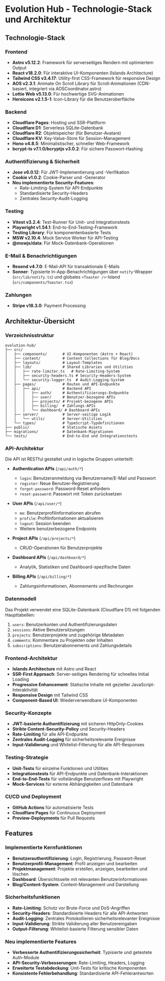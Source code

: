 # Evolution Hub - Technologie-Stack und Architektur

## Technologie-Stack

### Frontend
- **Astro v5.12.2**: Framework für serverseitiges Rendern mit optimiertem Output
- **React v18.2.0**: Für interaktive UI-Komponenten (Islands Architecture)
- **Tailwind CSS v3.4.17**: Utility-first CSS-Framework für responsive Design
- **AOS v2.3.1**: Animate On Scroll Library für Scroll-Animationen (CDN-basiert, integriert via AOSCoordinator.astro)
- **Lottie Web v5.13.0**: Für hochwertige SVG-Animationen
- **Heroicons v2.1.5-1**: Icon-Library für die Benutzeroberfläche

### Backend
- **Cloudflare Pages**: Hosting und SSR-Plattform
- **Cloudflare D1**: Serverless SQLite-Datenbank
- **Cloudflare R2**: Objektspeicher (für Benutzer-Avatare)
- **Cloudflare KV**: Key-Value-Store für Session-Management
- **Hono v4.8.5**: Minimalistischer, schneller Web-Framework
- **bcrypt-ts v7.1.0/bcryptjs v3.0.2**: Für sichere Passwort-Hashing

### Authentifizierung & Sicherheit
- **Jose v6.0.12**: Für JWT-Implementierung und -Verifikation
- **Cookie v1.0.2**: Cookie-Parser und -Generator
- **Neu implementierte Security-Features**:
  - Rate-Limiting-System für API-Endpunkte
  - Standardisierte Security-Headers
  - Zentrales Security-Audit-Logging

### Testing
- **Vitest v3.2.4**: Test-Runner für Unit- und Integrationstests
- **Playwright v1.54.1**: End-to-End-Testing-Framework
- **Testing Library**: Für komponentenbasierte Tests
- **MSW v2.10.4**: Mock Service Worker für API-Testing
- **@mswjs/data**: Für Mock-Datenbank-Operationen

### E-Mail & Benachrichtigungen
- **Resend v4.7.0**: E-Mail-API für transaktionale E-Mails
- **Sonner**: Typisierte In-App-Benachrichtigungen über `notify`-Wrapper (`src/lib/notify.ts`) und globales `<Toaster />`-Island (`src/components/Toaster.tsx`)

### Zahlungen
- **Stripe v18.3.0**: Payment Processing

## Architektur-Übersicht

### Verzeichnisstruktur
```
evolution-hub/
├── src/
│   ├── components/       # UI-Komponenten (Astro + React)
│   ├── content/          # Content Collections für Blog/Docs
│   ├── layouts/          # Layout-Templates
│   ├── lib/              # Shared Libraries und Utilities
│   │   ├── rate-limiter.ts   # Rate-Limiting-System
│   │   ├── security-headers.ts # Security-Headers-System
│   │   └── security-logger.ts  # Audit-Logging-System
│   ├── pages/            # Routen und API-Endpunkte
│   │   ├── api/          # Backend API
│   │   │   ├── auth/     # Authentifizierungs-Endpunkte
│   │   │   ├── user/     # Benutzer-bezogene APIs
│   │   │   ├── projects/ # Projekt-bezogene APIs
│   │   │   ├── billing/  # Zahlungs-APIs
│   │   │   └── dashboard/ # Dashboard-APIs
│   ├── server/           # Server-seitige Logik
│   │   └── utils/        # Server-Utilities
│   └── types/            # TypeScript-Typdefinitionen
├── public/               # Statische Assets
├── migrations/           # Datenbank-Migrationen
└── tests/                # End-to-End und Integrationstests
```

### API-Architektur
Die API ist RESTful gestaltet und in logische Gruppen unterteilt:

- **Authentication APIs** (`/api/auth/*`)
  - `login`: Benutzeranmeldung via Benutzername/E-Mail und Passwort
  - `register`: Neue Benutzer-Registrierung
  - `forgot-password`: Password-Reset anfordern
  - `reset-password`: Passwort mit Token zurücksetzen

- **User APIs** (`/api/user/*`)
  - `me`: Benutzerprofilinformationen abrufen
  - `profile`: Profilinformationen aktualisieren
  - `logout`: Session beenden
  - Weitere benutzerbezogene Endpoints

- **Project APIs** (`/api/projects/*`)
  - CRUD-Operationen für Benutzerprojekte

- **Dashboard APIs** (`/api/dashboard/*`)
  - Analytik, Statistiken und Dashboard-spezifische Daten

- **Billing APIs** (`/api/billing/*`)
  - Zahlungsinformationen, Abonnements und Rechnungen

### Datenmodell
Das Projekt verwendet eine SQLite-Datenbank (Cloudflare D1) mit folgenden Haupttabellen:

1. `users`: Benutzerkonten und Authentifizierungsdaten
2. `sessions`: Aktive Benutzersitzungen
3. `projects`: Benutzerprojekte und zugehörige Metadaten
4. `comments`: Kommentare zu Projekten oder Inhalten
5. `subscriptions`: Benutzerabonnements und Zahlungsdetails

### Frontend-Architektur
- **Islands Architecture** mit Astro und React
- **SSR-First Approach**: Server-seitiges Rendering für schnelles Initial Loading
- **Progressive Enhancement**: Statische Inhalte mit gezielter JavaScript-Interaktivität
- **Responsive Design** mit Tailwind CSS
- **Component-Based UI**: Wiederverwendbare UI-Komponenten

### Security-Konzepte
- **JWT-basierte Authentifizierung** mit sicheren HttpOnly-Cookies
- **Strikte Content-Security-Policy** und Security-Headers
- **Rate-Limiting** für alle API-Endpunkte
- **Zentrales Audit-Logging** für sicherheitsrelevante Ereignisse
- **Input-Validierung** und Whitelist-Filterung für alle API-Responses

### Testing-Strategie
- **Unit-Tests** für einzelne Funktionen und Utilities
- **Integrationstests** für API-Endpunkte und Datenbank-Interaktionen
- **End-to-End-Tests** für vollständige Benutzerflows mit Playwright
- **Mock-Services** für externe Abhängigkeiten und Datenbank

### CI/CD und Deployment
- **GitHub Actions** für automatisierte Tests
- **Cloudflare Pages** für Continuous Deployment
- **Preview-Deployments** für Pull Requests

## Features

### Implementierte Kernfunktionen
- **Benutzerauthentifizierung**: Login, Registrierung, Passwort-Reset
- **Benutzerprofil-Management**: Profil anzeigen und bearbeiten
- **Projektmanagement**: Projekte erstellen, anzeigen, bearbeiten und löschen
- **Dashboard**: Übersichtsseite mit relevanten Benutzerinformationen
- **Blog/Content-System**: Content-Management und Darstellung

### Sicherheitsfunktionen
- **Rate-Limiting**: Schutz vor Brute-Force und DoS-Angriffen
- **Security-Headers**: Standardisierte Headers für alle API-Antworten
- **Audit-Logging**: Zentrales Protokollieren sicherheitsrelevanter Ereignisse
- **Input-Validierung**: Strikte Validierung aller Benutzereingaben
- **Output-Filterung**: Whitelist-basierte Filterung sensibler Daten

### Neu implementierte Features
- **Verbesserte Authentifizierungssicherheit**: Typisierte und getestete Auth-Module
- **API-Security-Verbesserungen**: Rate-Limiting, Headers, Logging
- **Erweiterte Testabdeckung**: Unit-Tests für kritische Komponenten
- **Konsistente Fehlerbehandlung**: Standardisierte API-Fehlerantworten
